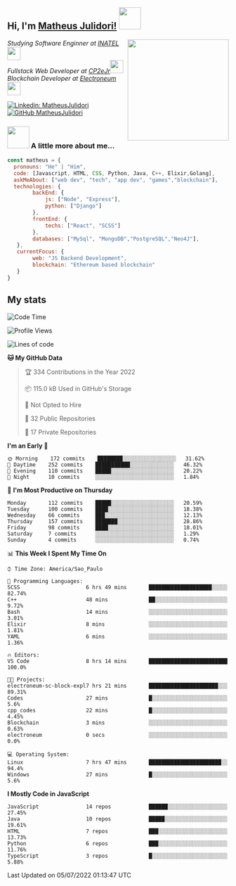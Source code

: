 <h2> Hi, I'm <a href="https://matheusjulidori.github.io" target="_blank">Matheus Julidori!</a> <img src="https://media.giphy.com/media/12oufCB0MyZ1Go/giphy.gif" width="50"></h2>
<img align='right' src="https://media.giphy.com/media/3oKIPnAiaMCws8nOsE/giphy.gif" width="230" height="auto">
<p><em>Studying Software Enginner at <a href="http://www.inatel.br" target="_blank">INATEL</a><img src="https://media.giphy.com/media/fYSnHlufseco8Fh93Z/giphy.gif" width="30"></br>
  Fullstack Web Developer at <a href="http://www.cp2ejr.com.br" target="_blank">CP2eJr</a><img src="https://media.giphy.com/media/WUlplcMpOCEmTGBtBW/giphy.gif" width="30"></br>
  Blockchain Developer at <a href="https://www.electroneum.com" target="_blank">Electroneum</a><img src="https://media.giphy.com/media/WUlplcMpOCEmTGBtBW/giphy.gif" width="30"> 
</em></p>

[![Linkedin: MatheusJulidori](https://img.shields.io/badge/-MatheusJulidori-blue?style=flat-square&logo=Linkedin&logoColor=white&link=https://www.linkedin.com/in/MatheusJulidori/)](https://www.linkedin.com/in/MatheusJulidori/)
[![GitHub MatheusJulidori](https://img.shields.io/github/followers/matheusjulidori?label=follow&style=social)](https://github.com/MatheusJulidori)


### <img src="https://media.giphy.com/media/VgCDAzcKvsR6OM0uWg/giphy.gif" width="50"> A little more about me...  

```javascript
const matheus = {
  pronouns: "He" | "Him",
  code: [Javascript, HTML, CSS, Python, Java, C++, Elixir,Golang],
  askMeAbout: ["web dev", "tech", "app dev", "games","blockchain"],
  technologies: {
        backEnd: {
            js: ["Node", "Express"],
            python: ["Django"]
        },
        frontEnd: {
            techs: ["React", "SCSS"]
        },
        databases: ["MySql", "MongoDB","PostgreSQL","Neo4J"],
   },
   currentFocus: {
        web: "JS Backend Development",
        blockchain: "Ethereum based blockchain"
   }
}
```
<h2>My stats</h2>

<!--START_SECTION:waka-->
![Code Time](http://img.shields.io/badge/Code%20Time-188%20hrs%2053%20mins-blue)

![Profile Views](http://img.shields.io/badge/Profile%20Views-4-blue)

![Lines of code](https://img.shields.io/badge/From%20Hello%20World%20I%27ve%20Written-611%20Thousand%20lines%20of%20code-blue)

**🐱 My GitHub Data** 

> 🏆 334 Contributions in the Year 2022
 > 
> 📦 115.0 kB Used in GitHub's Storage 
 > 
> 🚫 Not Opted to Hire
 > 
> 📜 32 Public Repositories 
 > 
> 🔑 17 Private Repositories  
 > 
**I'm an Early 🐤** 

```text
🌞 Morning    172 commits    ████████░░░░░░░░░░░░░░░░░   31.62% 
🌆 Daytime    252 commits    ███████████░░░░░░░░░░░░░░   46.32% 
🌃 Evening    110 commits    █████░░░░░░░░░░░░░░░░░░░░   20.22% 
🌙 Night      10 commits     ░░░░░░░░░░░░░░░░░░░░░░░░░   1.84%

```
📅 **I'm Most Productive on Thursday** 

```text
Monday       112 commits    █████░░░░░░░░░░░░░░░░░░░░   20.59% 
Tuesday      100 commits    ████░░░░░░░░░░░░░░░░░░░░░   18.38% 
Wednesday    66 commits     ███░░░░░░░░░░░░░░░░░░░░░░   12.13% 
Thursday     157 commits    ███████░░░░░░░░░░░░░░░░░░   28.86% 
Friday       98 commits     ████░░░░░░░░░░░░░░░░░░░░░   18.01% 
Saturday     7 commits      ░░░░░░░░░░░░░░░░░░░░░░░░░   1.29% 
Sunday       4 commits      ░░░░░░░░░░░░░░░░░░░░░░░░░   0.74%

```


📊 **This Week I Spent My Time On** 

```text
⌚︎ Time Zone: America/Sao_Paulo

💬 Programming Languages: 
SCSS                     6 hrs 49 mins       ████████████████████░░░░░   82.74% 
C++                      48 mins             ██░░░░░░░░░░░░░░░░░░░░░░░   9.72% 
Bash                     14 mins             ░░░░░░░░░░░░░░░░░░░░░░░░░   3.01% 
Elixir                   8 mins              ░░░░░░░░░░░░░░░░░░░░░░░░░   1.81% 
YAML                     6 mins              ░░░░░░░░░░░░░░░░░░░░░░░░░   1.36%

🔥 Editors: 
VS Code                  8 hrs 14 mins       █████████████████████████   100.0%

🐱‍💻 Projects: 
electroneum-sc-block-expl7 hrs 21 mins       ██████████████████████░░░   89.31% 
Codes                    27 mins             █░░░░░░░░░░░░░░░░░░░░░░░░   5.6% 
cpp_codes                22 mins             █░░░░░░░░░░░░░░░░░░░░░░░░   4.45% 
Blockchain               3 mins              ░░░░░░░░░░░░░░░░░░░░░░░░░   0.63% 
electroneum              0 secs              ░░░░░░░░░░░░░░░░░░░░░░░░░   0.0%

💻 Operating System: 
Linux                    7 hrs 47 mins       ███████████████████████░░   94.4% 
Windows                  27 mins             █░░░░░░░░░░░░░░░░░░░░░░░░   5.6%

```

**I Mostly Code in JavaScript** 

```text
JavaScript               14 repos            ██████░░░░░░░░░░░░░░░░░░░   27.45% 
Java                     10 repos            █████░░░░░░░░░░░░░░░░░░░░   19.61% 
HTML                     7 repos             ███░░░░░░░░░░░░░░░░░░░░░░   13.73% 
Python                   6 repos             ███░░░░░░░░░░░░░░░░░░░░░░   11.76% 
TypeScript               3 repos             █░░░░░░░░░░░░░░░░░░░░░░░░   5.88%

```



 Last Updated on 05/07/2022 01:13:47 UTC
<!--END_SECTION:waka-->
